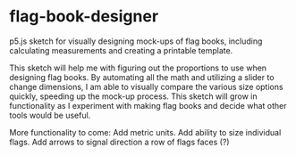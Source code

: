 # flag-book-designer
p5.js sketch for visually designing mock-ups of flag books, including calculating measurements and creating a printable template.

This sketch will help me with figuring out the proportions to use when designing flag books. By automating all the math and utilizing a slider to change dimensions, I am able to visually compare the various size options quickly, speeding up the mock-up process. This sketch will grow in functionality as I experiment with making flag books and decide what other tools would be useful.

More functionality to come:
Add metric units.
Add ability to size individual flags.
Add arrows to signal direction a row of flags faces (?)
